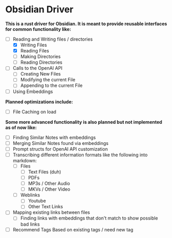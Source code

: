 # Obsidian Driver

**This is a rust driver for Obsidian. It is meant to provide reusable interfaces for common functionality like:**
- [ ] Reading and Writing files / directories
	- [x] Writing Files
    - [x] Reading Files
    - [ ] Making Directories
    - [ ] Reading Directories
- [ ] Calls to the OpenAI API
	- [ ] Creating New Files
	- [ ] Modifying the current File
	- [ ] Appending to the current File
- [ ] Using Embeddings

**Planned optimizations include:**
- [ ] File Caching on load

**Some more advanced functionality is also planned but not implemented as of now like:**
- [ ] Finding Similar Notes with embeddings
- [ ] Merging Similar Notes found via embeddings 
- [ ] Prompt structs for OpenAI API customization 
- [ ] Transcribing different information formats like the following into markdown:
	- [ ] Files
		- [ ] Text Files (duh)
		- [ ] PDFs
		- [ ] MP3s / Other Audio
		- [ ] MKVs / Other Video
	- [ ] Weblinks
		- [ ] Youtube
		- [ ] Other Text Links
- [ ] Mapping existing links between files
	- [ ] Finding links with embeddings that don't match to show possible bad links
- [ ] Recommend Tags Based on existing tags / need new tag
